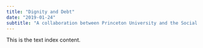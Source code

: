 ```yaml
---
title: "Dignity and Debt"
date: "2019-01-24"
subtitle: "A collaboration between Princeton University and the Social Science Research Council, draws together academic researchers, advocates, and practitioners to work across sectors, contexts, and geographies."
---
```


This is the text index content.
